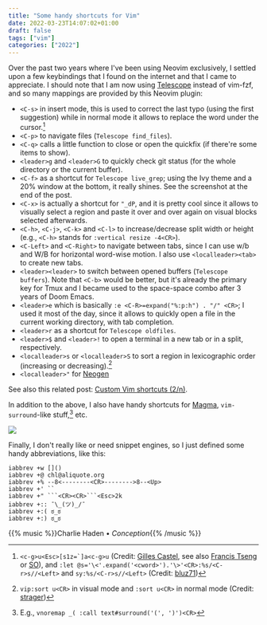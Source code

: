 ```yaml
---
title: "Some handy shortcuts for Vim"
date: 2022-03-23T14:07:02+01:00
draft: false
tags: ["vim"]
categories: ["2022"]
---
```


Over the past two years where I've been using Neovim exclusively, I settled upon a few keybindings that I found on the internet and that I came to appreciate. I should note that I am now using [Telescope] instead of vim-fzf, and so many mappings are provided by this Neovim plugin:

- `<C-s>` in insert mode, this is used to correct the last typo (using the first suggestion) while in normal mode it allows to replace the word under the cursor.[^1]
- `<C-p>` to navigate files (`Telescope find_files`).
- `<C-q>` calls a little function to close or open the quickfix (if there're some items to show).
- `<leader>g` and `<leader>G` to quickly check git status (for the whole directory or the current buffer).
- `<C-f>` as a shortcut for `Telescope live_grep`; using the Ivy theme and a 20% window at the bottom, it really shines. See the screenshot at the end of the post.
- `<C-x>` is actually a shortcut for `"_dP`, and it is pretty cool since it allows to visually select a region and paste it over and over again on visual blocks selected afterwards.
- `<C-h>`, `<C-j>`, `<C-k>` and `<C-l>` to increase/decrease split width or height (e.g., `<C-h>` stands for `:vertical resize -4<CR>`).
- `<C-Left>` and `<C-Right>` to navigate between tabs, since I can use w/b and W/B for horizontal word-wise motion. I also use `<localleader><tab>` to create new tabs.
- `<leader><leader>` to switch between opened buffers (`Telescope buffers`). Note that `<C-b>` would be better, but it's already the primary key for Tmux and I became used to the space-space combo after 3 years of Doom Emacs.
- `<leader>e` which is basically `:e <C-R>=expand("%:p:h") . "/" <CR>`; I used it most of the day, since it allows to quickly open a file in the current working directory, with tab completion.
- `<leader>r` as a shortcut for `Telescope oldfiles`.
- `<leader>$` and `<leader>!` to open a terminal in a new tab or in a split, respectively.
- `<localleader>s` or `<localleader>S` to sort a region in lexicographic order (increasing or decreasing).[^2]
- `<localleader>"` for [Neogen]

See also this related post: [Custom Vim shortcuts (2/n)](/post/vim-shortcuts/).

In addition to the above, I also have handy shortcuts for [Magma], `vim-surround`-like stuff,[^3] etc.

![](/img/2022-03-23-15-20-21.png)

Finally, I don't really like or need snippet engines, so I just defined some handy abbreviations, like this:

```vim
iabbrev +w []()
iabbrev +@ chl@aliquote.org
iabbrev +% --8<--------<CR>-------->8--<Up>
iabbrev +' ``
iabbrev +" ```<CR><CR>```<Esc>2k
iabbrev +:: ¯\_(ツ)_/¯
iabbrev +:( ಠ_ಠ
iabbrev +:) ಠ‿ಠ
```

{{% music %}}Charlie Haden • _Conception_{{% /music %}}

[^1]: ``<c-g>u<Esc>[s1z=`]a<c-g>u`` (Credit: [Gilles Castel], see also [Francis Tseng] or [SO]), and `:let @s='\<'.expand('<cword>').'\>'<CR>:%s/<C-r>s//<Left>` and `sy:%s/<C-r>s//<Left>` (Credit: [bluz71])
[^2]: `vip:sort u<CR>` in visual mode and `:sort u<CR>` in normal mode (Credit: [strager])
[^3]: E.g., `vnoremap _( :call text#surround('(', ')')<CR>`

[Telescope]: https://github.com/nvim-telescope/telescope.nvim
[Gilles Castel]: https://castel.dev/post/lecture-notes-1/
[Francis Tseng]: https://spaceandtim.es/etc/vim_notetaking/
[SO]: https://stackoverflow.com/q/5312235/420055
[bluz71]: https://bluz71.github.io/2019/03/11/find-replace-helpers-for-vim.html
[strager]: https://github.com/strager/dotfiles
[Neogen]: https://github.com/danymat/neogen
[Magma]: /post/jupyter-kernels-in-vim/
